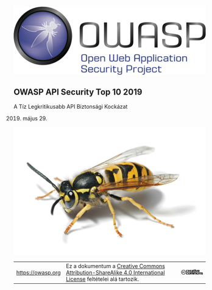 ![OWASP LOGO](images/owasp-logo.png)

## OWASP API Security Top 10 2019

A Tíz Legkritikusabb API Biztonsági Kockázat

2019. május 29.

![WASP Logo URL TBA](images/front-wasp.png)

| | | |
| - | - | - |
| https://owasp.org | Ez a dokumentum a [Creative Commons Attribution-ShareAlike 4.0 International License][1] feltételei alá tartozik. | ![Creative Commons License Logo](images/front-cc.png) |

[1]: http://creativecommons.org/licenses/by-sa/4.0/